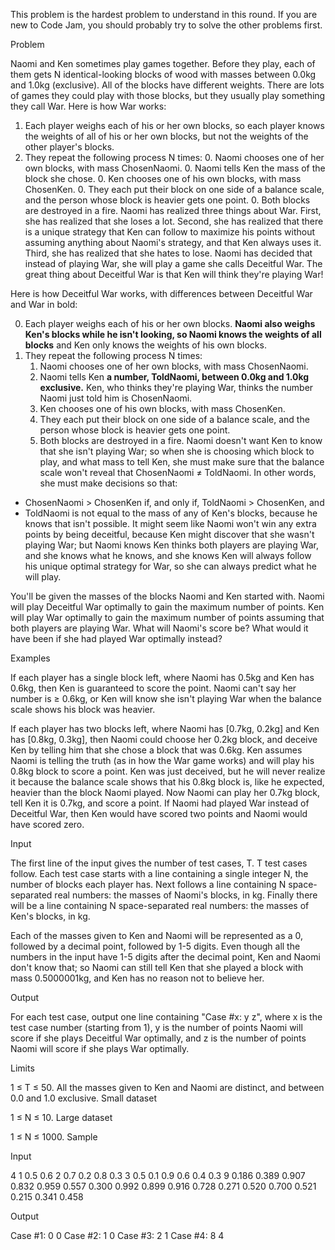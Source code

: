 This problem is the hardest problem to understand in this round. If you are new to Code Jam, you should probably try to solve the other problems first.

Problem

Naomi and Ken sometimes play games together. Before they play, each of them gets N identical-looking blocks of wood with masses between 0.0kg and 1.0kg (exclusive). All of the blocks have different weights. There are lots of games they could play with those blocks, but they usually play something they call War. Here is how War works:

1. Each player weighs each of his or her own blocks, so each player knows the weights of all of his or her own blocks, but not the weights of the other player's blocks.
1. They repeat the following process N times:
    0. Naomi chooses one of her own blocks, with mass ChosenNaomi.
    0. Naomi tells Ken the mass of the block she chose.
    0. Ken chooses one of his own blocks, with mass ChosenKen.
    0. They each put their block on one side of a balance scale, and the person whose block is heavier gets one point.
    0. Both blocks are destroyed in a fire.
Naomi has realized three things about War. First, she has realized that she loses a lot. Second, she has realized that there is a unique strategy that Ken can follow to maximize his points without assuming anything about Naomi's strategy, and that Ken always uses it. Third, she has realized that she hates to lose. Naomi has decided that instead of playing War, she will play a game she calls Deceitful War. The great thing about Deceitful War is that Ken will think they're playing War!

Here is how Deceitful War works, with differences between Deceitful War and War in bold:

0. Each player weighs each of his or her own blocks. __Naomi also weighs Ken's blocks while he isn't looking, so Naomi knows the weights of all blocks__ and Ken only knows the weights of his own blocks.
0. They repeat the following process N times:
    1. Naomi chooses one of her own blocks, with mass ChosenNaomi.
    1. Naomi tells Ken __a number, ToldNaomi, between 0.0kg and 1.0kg exclusive.__ Ken, who thinks they're playing War, thinks the number Naomi just told him is ChosenNaomi.
    1. Ken chooses one of his own blocks, with mass ChosenKen.
    1. They each put their block on one side of a balance scale, and the person whose block is heavier gets one point.
    1. Both blocks are destroyed in a fire.
Naomi doesn't want Ken to know that she isn't playing War; so when she is choosing which block to play, and what mass to tell Ken, she must make sure that the balance scale won't reveal that ChosenNaomi ≠ ToldNaomi. In other words, she must make decisions so that:

- ChosenNaomi > ChosenKen if, and only if, ToldNaomi > ChosenKen, and
- ToldNaomi is not equal to the mass of any of Ken's blocks, because he knows that isn't possible.
It might seem like Naomi won't win any extra points by being deceitful, because Ken might discover that she wasn't playing War; but Naomi knows Ken thinks both players are playing War, and she knows what he knows, and she knows Ken will always follow his unique optimal strategy for War, so she can always predict what he will play.

You'll be given the masses of the blocks Naomi and Ken started with. Naomi will play Deceitful War optimally to gain the maximum number of points. Ken will play War optimally to gain the maximum number of points assuming that both players are playing War. What will Naomi's score be? What would it have been if she had played War optimally instead?

Examples

If each player has a single block left, where Naomi has 0.5kg and Ken has 0.6kg, then Ken is guaranteed to score the point. Naomi can't say her number is ≥ 0.6kg, or Ken will know she isn't playing War when the balance scale shows his block was heavier.

If each player has two blocks left, where Naomi has [0.7kg, 0.2kg] and Ken has [0.8kg, 0.3kg], then Naomi could choose her 0.2kg block, and deceive Ken by telling him that she chose a block that was 0.6kg. Ken assumes Naomi is telling the truth (as in how the War game works) and will play his 0.8kg block to score a point. Ken was just deceived, but he will never realize it because the balance scale shows that his 0.8kg block is, like he expected, heavier than the block Naomi played. Now Naomi can play her 0.7kg block, tell Ken it is 0.7kg, and score a point. If Naomi had played War instead of Deceitful War, then Ken would have scored two points and Naomi would have scored zero.

Input

The first line of the input gives the number of test cases, T. T test cases follow. Each test case starts with a line containing a single integer N, the number of blocks each player has. Next follows a line containing N space-separated real numbers: the masses of Naomi's blocks, in kg. Finally there will be a line containing N space-separated real numbers: the masses of Ken's blocks, in kg.

Each of the masses given to Ken and Naomi will be represented as a 0, followed by a decimal point, followed by 1-5 digits. Even though all the numbers in the input have 1-5 digits after the decimal point, Ken and Naomi don't know that; so Naomi can still tell Ken that she played a block with mass 0.5000001kg, and Ken has no reason not to believe her.

Output

For each test case, output one line containing "Case #x: y z", where x is the test case number (starting from 1), y is the number of points Naomi will score if she plays Deceitful War optimally, and z is the number of points Naomi will score if she plays War optimally.

Limits

1 ≤ T ≤ 50.
All the masses given to Ken and Naomi are distinct, and between 0.0 and 1.0 exclusive.
Small dataset

1 ≤ N ≤ 10.
Large dataset

1 ≤ N ≤ 1000.
Sample


Input 
 	
4
1
0.5
0.6
2
0.7 0.2
0.8 0.3
3
0.5 0.1 0.9
0.6 0.4 0.3
9
0.186 0.389 0.907 0.832 0.959 0.557 0.300 0.992 0.899
0.916 0.728 0.271 0.520 0.700 0.521 0.215 0.341 0.458



Output 
 
Case #1: 0 0
Case #2: 1 0
Case #3: 2 1
Case #4: 8 4
